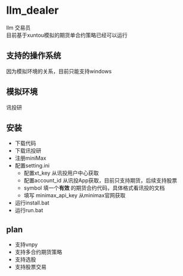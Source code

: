 # llm_dealer
llm  交易员    
目前基于xuntou模拟的期货单合约策略已经可以运行   

## 支持的操作系统
因为模拟环境的关系，目前只能支持windows

## 模拟环境
讯投研

## 安装
- 下载代码    
- 下载讯投研
- 注册miniMax
- 配置setting.ini
    - 配置xt_key  从讯投用户中心获取
    - 配置account_id 从讯投App获取，目前只支持期货，后续支持股票
    - symbol 填一个**有效** 的期货合约代码，具体格式看讯投的文档
    - 填写 minimax_api_key 从minimax官网获取
- 运行install.bat
- 运行run.bat

## plan
- 支持vnpy
- 支持多合约期货策略
- 支持选股
- 支持股票交易
